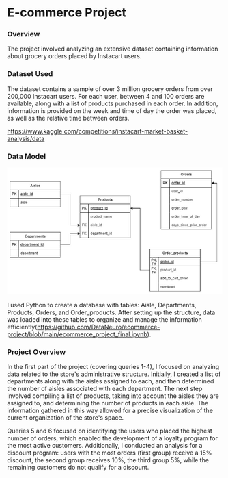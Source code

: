 # E-commerce Project
### Overview
The project involved analyzing an extensive dataset containing information about grocery orders placed by Instacart users. 
### Dataset Used
The dataset contains a sample of over 3 million grocery orders from over 200,000 Instacart users. For each user, between 4 and 100 orders are available, along with a list of products purchased in each order. In addition, information is provided on the week and time of day the order was placed, as well as the relative time between orders.

https://www.kaggle.com/competitions/instacart-market-basket-analysis/data
### Data Model
![Data Model](https://github.com/DataNeuro/ecommerce-project/blob/main/E-commerce_Data%20model.jpg)


I used Python to create a database with tables: Aisle, Departments, Products, Orders, and Order_products. After setting up the structure, data was loaded into these tables to organize and manage the information efficiently(https://github.com/DataNeuro/ecommerce-project/blob/main/ecommerce_project_final.ipynb).

### Project Overview
In the first part of the project (covering queries 1-4), I focused on analyzing data related to the store's administrative structure. Initially, I created a list of departments along with the aisles assigned to each, and then determined the number of aisles associated with each department. The next step involved compiling a list of products, taking into account the aisles they are assigned to, and determining the number of products in each aisle. The information gathered in this way allowed for a precise visualization of the current organization of the store's space.

Queries 5 and 6 focused on identifying the users who placed the highest number of orders, which enabled the development of a loyalty program for the most active customers. Additionally, I conducted an analysis for a discount program: users with the most orders (first group) receive a 15% discount, the second group receives 10%, the third group 5%, while the remaining customers do not qualify for a discount.


